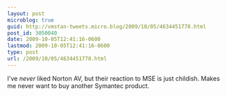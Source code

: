 ```yaml
---
layout: post
microblog: true
guid: http://vmstan-tweets.micro.blog/2009/10/05/4634451778.html
post_id: 3050040
date: 2009-10-05T12:41:16-0600
lastmod: 2009-10-05T12:41:16-0600
type: post
url: /2009/10/05/4634451778.html
---
```

I've *never* liked Norton AV, but their reaction to MSE is just childish. Makes me never want to buy another Symantec product.
